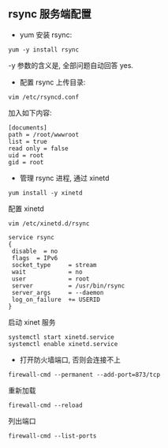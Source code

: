 ## rsync 服务端配置

* yum 安装 rsync:

```
yum -y install rsync
```

-y 参数的含义是, 全部问题自动回答 yes.


* 配置 rsync 上传目录:

```
vim /etc/rsyncd.conf
```

加入如下内容:

```
[documents]
path = /root/wwwroot
list = true
read only = false
uid = root
gid = root
```


* 管理 rsync 进程, 通过 xinetd

```
yum install -y xinetd
```

配置 xinetd

```
vim /etc/xinetd.d/rsync 
```

```
service rsync
{
 disable  = no
 flags  = IPv6
 socket_type     = stream
 wait            = no
 user            = root
 server          = /usr/bin/rsync
 server_args     = --daemon
 log_on_failure  += USERID
}
```

启动 xinet 服务

```
systemctl start xinetd.service
systemctl enable xinetd.service
```


* 打开防火墙端口, 否则会连接不上

```
firewall-cmd --permanent --add-port=873/tcp
```

重新加载

```
firewall-cmd --reload
```

列出端口

```
firewall-cmd --list-ports
```